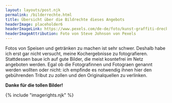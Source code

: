 ```yaml
---
layout: layouts/post.njk
permalink: /bilderrechte.html
title: Übersicht über die Bildrechte dieses Angebots
headerImage: placeholder6
headerImageLink: https://www.pexels.com/de-de/foto/kunst-graffiti-dreckig-textur-7486894/
headerImageAttribution: Foto von Steve Johnson von Pexels
---
```


Fotos von Speisen und getränken zu machen ist sehr schwer. Deshalb habe ich erst gar nicht versucht, meine Kochergebnisse zu fotografieren. Stattdessen baue ich auf gute Bilder, die meist kosntefrei im Netz angeboten werden. Egal ob die Fotografinnen und Fotograen genannt werden wollten oder nicht: ich empfinde es notwendig ihnen hier den gebührenden Tribut zu zollen und den Originalquellen zu verlinken.

**Danke für die tollen Bilder!**

{% include "imagerights.njk" %}
